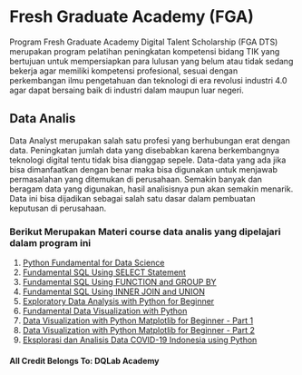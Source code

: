 # Fresh Graduate Academy (FGA)
Program Fresh Graduate Academy Digital Talent Scholarship (FGA DTS) merupakan program pelatihan peningkatan kompetensi bidang TIK yang bertujuan untuk mempersiapkan para lulusan yang belum atau tidak sedang bekerja agar memiliki kompetensi profesional, sesuai dengan perkembangan ilmu pengetahuan dan teknologi di era revolusi industri 4.0 agar dapat bersaing baik di industri dalam maupun luar negeri.

## Data Analis
Data Analyst merupakan salah satu profesi yang berhubungan erat dengan data. Peningkatan jumlah data yang disebabkan karena berkembangnya teknologi digital tentu tidak bisa dianggap sepele. Data-data yang ada jika bisa dimanfaatkan dengan benar maka bisa digunakan untuk menjawab permasalahan yang ditemukan di perusahaan. Semakin banyak dan beragam data yang digunakan, hasil analisisnya pun akan semakin menarik. Data ini bisa dijadikan sebagai salah satu dasar dalam pembuatan keputusan di perusahaan.

### Berikut Merupakan Materi course data analis yang dipelajari dalam program ini
1. [Python Fundamental for Data Science](https://academy.dqlab.id/main/package/practice/45?pf=0)
2. [Fundamental SQL Using SELECT Statement](https://academy.dqlab.id/main/package/practice/213?pf=0)
3. [Fundamental SQL Using FUNCTION and GROUP BY](https://academy.dqlab.id/main/package/practice/171?pf=0)
4. [Fundamental SQL Using INNER JOIN and UNION](https://academy.dqlab.id/main/package/practice/244?pf=0)
5. [Exploratory Data Analysis with Python for Beginner](https://academy.dqlab.id/main/package/practice/163?pf=0)
6. [Fundamental Data Visualization with Python](https://academy.dqlab.id/main/package/practice/177?pf=0)
7. [Data Visualization with Python Matplotlib for Beginner - Part 1](https://academy.dqlab.id/main/package/practice/164?pf=0)
8. [Data Visualization with Python Matplotlib for Beginner - Part 2](https://academy.dqlab.id/main/package/practice/165?pf=0)
9. [Eksplorasi dan Analisis Data COVID-19 Indonesia using Python](https://academy.dqlab.id/main/package/practice/287?pf=0)



#### All Credit Belongs To: DQLab Academy
